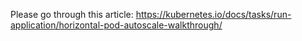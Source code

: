 Please go through this article: https://kubernetes.io/docs/tasks/run-application/horizontal-pod-autoscale-walkthrough/